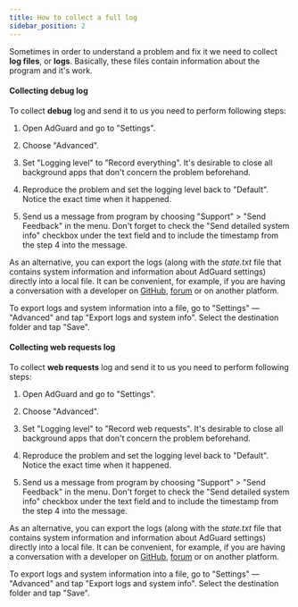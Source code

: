 ```yaml
---
title: How to collect a full log
sidebar_position: 2
---
```


Sometimes in order to understand a problem and fix it we need to collect **log files**, or **logs**. Basically, these files contain information about the program and it's work.

#### Collecting debug log

To collect **debug** log and send it to us you need to perform following steps:

1. Open AdGuard and go to "Settings".

2. Choose "Advanced".

3. Set "Logging level" to "Record everything". It's desirable to close all background apps that don't concern the problem beforehand.

4. Reproduce the problem and set the logging level back to "Default". Notice the exact time when it happened.

5. Send us a message from program by choosing "Support" > "Send Feedback" in the menu. Don't forget to check the "Send detailed system info" checkbox under the text field and to include the timestamp from the step 4 into the message.

As an alternative, you can export the logs (along with the *state.txt* file that contains system information and information about AdGuard settings) directly into a local file. It can be convenient, for example, if you are having a conversation with a developer on [GitHub](https://github.com/AdguardTeam/AdguardForAndroid/issues), [forum](https://forum.adguard.com/) or on another platform.

To export logs and system information into a file, go to "Settings" — "Advanced" and tap "Export logs and system info". Select the destination folder and tap "Save".

#### Collecting web requests log

To collect **web requests** log and send it to us you need to perform following steps:

1. Open AdGuard and go to "Settings".

2. Choose "Advanced".

3. Set "Logging level" to "Record web requests". It's desirable to close all background apps that don't concern the problem beforehand.

4. Reproduce the problem and set the logging level back to "Default". Notice the exact time when it happened.

5. Send us a message from program by choosing “Support” > "Send Feedback" in the menu. Don't forget to check the "Send detailed system info" checkbox under the text field and to include the timestamp from the step 4 into the message.

As an alternative, you can export the logs (along with the *state.txt* file that contains system information and information about AdGuard settings) directly into a local file. It can be convenient, for example, if you are having a conversation with a developer on [GitHub](https://github.com/AdguardTeam/AdguardForAndroid/issues), [forum](https://forum.adguard.com/) or on another platform.

To export logs and system information into a file, go to "Settings" — "Advanced" and tap "Export logs and system info". Select the destination folder and tap "Save".